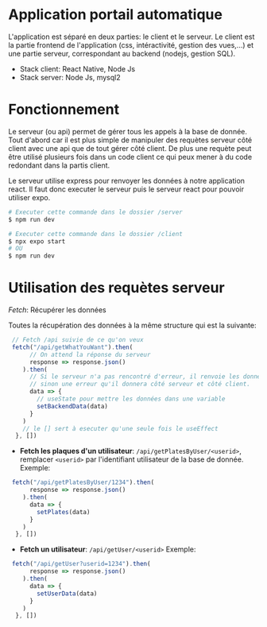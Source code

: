 # Application portail automatique
L'application est séparé en deux parties: le client et le serveur. Le client est la partie frontend de l'application (css, intéractivité, gestion des vues,...) et une partie serveur, correspondant au backend (nodejs, gestion SQL).

- Stack client: React Native, Node Js
- Stack server: Node Js, mysql2

# Fonctionnement
Le serveur (ou api) permet de gérer tous les appels à la base de donnée. Tout d'abord car il est plus simple de manipuler des requètes serveur côté client avec une api que de tout gérer côté client. De plus une requète peut être utilisé plusieurs fois dans un code client ce qui peux mener à du code redondant dans la partis client.

Le serveur utilise express pour renvoyer les données à notre application react. Il faut donc executer le serveur puis le serveur react pour pouvoir utiliser expo.

```bash
# Executer cette commande dans le dossier /server
$ npm run dev

# Executer cette commande dans le dossier /client
$ npx expo start
# OU
$ npm run dev
```

# Utilisation des requètes serveur
*Fetch*: Récupérer les données

Toutes la récupération des données à la même structure qui est la suivante:
```js
 // Fetch /api suivie de ce qu'on veux
 fetch("/api/getWhatYouWant").then(
      // On attend la réponse du serveur
      response => response.json()
    ).then(
      // Si le serveur n'a pas rencontré d'erreur, il renvoie les données, 
      // sinon une erreur qu'il donnera côté serveur et côté client.
      data => {
        // useState pour mettre les données dans une variable
        setBackendData(data)
      }
    )
    // le [] sert à esecuter qu'une seule fois le useEffect
  }, [])
```

- **Fetch les plaques d'un utilisateur**: `/api/getPlatesByUser/<userid>`, remplacer `<userid>` par l'identifiant utilisateur de la base de donnée.
Exemple:
```js
 fetch("/api/getPlatesByUser/1234").then(
      response => response.json()
    ).then(
      data => {
        setPlates(data)
      }
    )
  }, [])
```

- **Fetch un utilisateur**: `/api/getUser/<userid>`
Exemple:
```js
 fetch("/api/getUser?userid=1234").then(
      response => response.json()
    ).then(
      data => {
        setUserData(data)
      }
    )
  }, [])
```